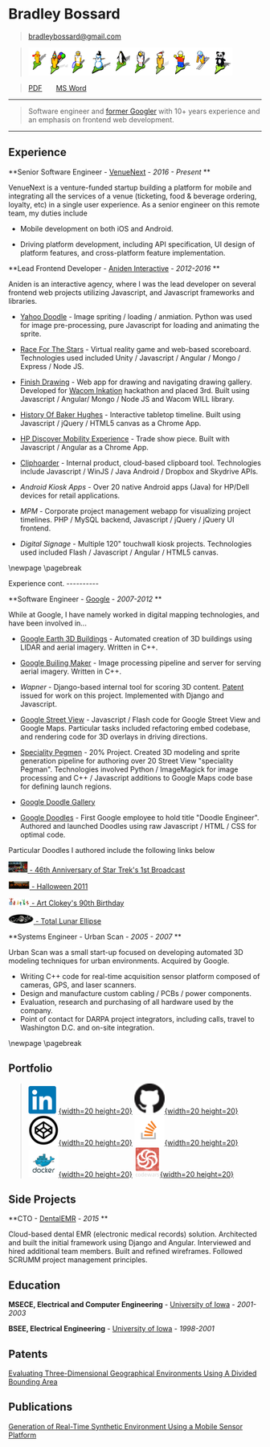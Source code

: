 Bradley Bossard
============

> <bradleybossard@gmail.com>

> ![](./images/pegman.png)

> [PDF] &nbsp; &nbsp; &nbsp; [MS Word]  <!-- REMOVEPDF -->

----

>  Software engineer and [former Googler] with 10+ years experience and an emphasis on frontend web development.

----

Experience
----

**Senior Software Engineer - [VenueNext] - *2016 - Present* **

VenueNext is a venture-funded startup building a platform for
mobile and integrating all the services of a venue (ticketing,
food & beverage ordering, loyalty, etc) in a single user experience.  As a
senior engineer on this remote team, my duties include

* Mobile development on both iOS and Android.

* Driving platform development, including API specification, UI design
  of platform features, and cross-platform feature implementation.

**Lead Frontend Developer - [Aniden Interactive] - *2012-2016* **

Aniden is an interactive agency, where I was the lead developer on several frontend web projects utilizing Javascript, and Javascript frameworks and libraries.

* [Yahoo Doodle] - Image spriting / loading / anmiation.  Python was used for image pre-processing, pure Javascript for loading and animating the sprite. 

* [Race For The Stars] - Virtual reality game and web-based scoreboard. Technologies used included Unity / Javascript / Angular / Mongo / Express / Node JS.

* [Finish Drawing] - Web app for drawing and navigating drawing gallery. Developed for [Wacom Inkation] hackathon and placed 3rd.  Built using Javascript / Angular/ Mongo / Node JS and Wacom WILL library.

* [History Of Baker Hughes] - Interactive tabletop timeline.  Built using Javascript / jQuery / HTML5 canvas as a Chrome App.

* [HP Discover Mobility Experience] - Trade show piece.  Built with Javascript / Angular as a Chrome App.

* [Cliphoarder] - Internal product, cloud-based clipboard tool.  Technologies include Javascript / WinJS / Java Android / Dropbox and Skydrive APIs.

* _Android Kiosk Apps_ - Over 20 native Android apps (Java) for HP/Dell devices for retail applications.

* _MPM_ - Corporate project management webapp for visualizing project timelines.  PHP / MySQL backend, Javascript / jQuery / jQuery UI frontend.

* _Digital Signage_ - Multiple 120" touchwall kiosk projects. Technologies used included Flash / Javascript / Angular / HTML5 canvas.

\newpage
\pagebreak

Experience cont.  <!-- REMOVEHTML -->
----------        <!-- REMOVEHTML -->

**Software Engineer - [Google] - *2007-2012* **

While at Google, I have namely worked in digital mapping technologies, and have been involved in...

- [Google Earth 3D Buildings] - Automated creation of 3D buildings using LIDAR and aerial imagery.  Written in C++.

- [Google Builing Maker] - Image processing pipeline and server for serving aerial imagery.  Written in C++.

- _Wapner_ - Django-based internal tool for scoring 3D content.  [Patent] issued for work on this project.  Implemented with Django and Javascript.

- [Google Street View] - Javascript / Flash code for Google Street View and Google Maps.  Particular tasks included refactoring embed codebase, and rendering code for 3D overlays in driving directions.

- [Speciality Pegmen] - 20% Project. Created 3D modeling and sprite generation pipeline for authoring over 20 Street View "speciality Pegman". Technologies involved Python / ImageMagick for image processing and C++ / Javascript additions to Google Maps code base for defining launch regions.

- [Google Doodle Gallery]

- [Google Doodles] - First Google employee to hold title "Doodle Engineer".  Authored and launched Doodles using raw Javascript / HTML / CSS for optimal code. 

Particular Doodles I authored include the following links below

[![](./images/startrek.png) - 46th Anniversary of Star Trek's 1st Broadcast](http://www.google.com/doodles/46th-anniversary-of-star-treks-1st-broadcast)

[![](./images/halloween.png) - Halloween 2011](http://www.google.com/doodles/halloween-2011)

[![](./images/gumby.png) - Art Clokey's 90th Birthday](http://www.google.com/doodles/art-clokeys-90th-birthday)

[![](./images/lunar.png) - Total Lunar Ellipse](http://www.google.com/doodles/total-lunar-eclipse-live-imagery-provided-by-slooh)

**Systems Engineer - Urban Scan - *2005 - 2007* **

Urban Scan was a small start-up focused on developing automated 3D modeling techniques for urban environments.  Acquired by Google. 

* Writing C++ code for real-time acquisition sensor platform composed of cameras, GPS, and laser scanners.
* Design and manufacture custom cabling / PCBs / power components.
* Evaluation, research and purchasing of all hardware used by the company.
* Point of contact for DARPA project integrators, including calls, travel to Washington D.C. and on-site integration.

\newpage
\pagebreak

Portfolio
---------

> [![](./images/linkedin.png){width=20 height=20}](https://www.linkedin.com/in/bradleybossard)
[![](./images/github.png){width=20 height=20}](https://github.com/bradleybossard)
[![](./images/codepen.png){width=20 height=20}](https://codepen.io/bradleybossard)
[![](./images/stackoverflow.png){width=20 height=20}](http://stackoverflow.com/users/1754642/bradley-bossard)
[![](./images/docker.png){width=20 height=20}](https://hub.docker.com/u/bradleybossard)
[![](./images/codewars.png){width=20 height=20}](https://www.codewars.com/users/bradleybossard)

<!--
[![](./images/linkedin.png){width=20 height=20} - LinkedIn](https://www.linkedin.com/in/bradleybossard)

[![](./images/github.png){width=20 height=20} - Github](https://github.com/bradleybossard)

[![](./images/codepen.png){width=20 height=20} - Codepen](https://codepen.io/bradleybossard)

[![](./images/stackoverflow.png){width=20 height=20} - stackoverflow](http://stackoverflow.com/users/1754642/bradley-bossard)

[![](./images/docker.png){width=20 height=20} - Docker Hub](https://hub.docker.com/u/bradleybossard)

[![](./images/codewars.png){width=20 height=20} - CodeWars](https://www.codewars.com/users/bradleybossard)
-->

<!--
![](./images/hackerrank.png)[HackerRank](https://www.hackerrank.com/bradleybossard)
-->


Side Projects
-------------

**CTO - [DentalEMR] - *2015* **

Cloud-based dental EMR (electronic medical records) solution.  Architected and built the initial framework using Django and Angular.  Interviewed and hired additional team members.  Built and refined wireframes.  Followed SCRUMM project management principles.


Education
---------

**MSECE, Electrical and Computer Engineering** - [University of Iowa] - *2001-2003* 

**BSEE, Electrical Engineering** - [University of Iowa] - *1998-2001* 

Patents
------------------------

[Evaluating Three-Dimensional Geographical Environments Using A Divided Bounding Area] 

Publications
------------

[Generation of Real-Time Synthetic Environment Using a Mobile Sensor Platform]

<!--
Skills
--------------------

Languages And Frameworks
:   * Javascript (Node, jQuery, Angular, React, Redux
    * Python (Django)
    * C, C++
    * Java (Android)


Databases
:    * Mongo
      * PostgreSQL
      * MySQL
-->

[PDF]: http://bradleybossard.github.io/resume/resume-of-bradley-bossard.pdf
[MS Word]: http://bradleybossard.github.io/resume/resume-of-bradley-bossard.docx
[former Googler]:http://google.about.com/od/wx/g/xooglers.htm
[VenueNext]:http://www.venuenext.com/
[Aniden Interactive]:http://www.aniden.com/
[Yahoo Doodle]:http://aniden.com/project/yahoo_logo
[Race For The Stars]:http://aniden.com/project/race_for_the_stars
[Finish Drawing]:http://finishdrawing.com
[History Of Baker Hughes]:http://aniden.com/project/bh_timeline
[Wacom Inkation]:http://devpost.com/software/finishdrawing-com
[HP Discover Mobility Experience]:http://aniden.com/project/mobility_touch_experience
[Cliphoarder]:http://cliphoarder.com/
[HP 7 VoiceTab]:https://play.google.com/store/apps/details?id=com.aniden.hp7voicetab.app
[HP 7 Slate]:https://play.google.com/store/apps/details?id=com.aniden.android.pine
[HP Slatebook X2]:https://play.google.com/store/apps/details?id=com.aniden.android.hp.screensaver.slatebook
[HP Slate 21]:https://play.google.com/store/apps/details?id=com.aniden.android.hp.screensaver.aio
[Google]:http://www.google.com
[Google Earth 3D Buildings]:http://www.google.com/earth/explore/showcase/3dbuildings.html
[Google Builing Maker]:http://www.google.com/earth/learn/3dbuildings.html
[Patent]:http://www.google.com/patents/US20150143301 
[Google Street View]:https://www.google.com/maps/streetview/
[Speciality Pegmen]:https://www.google.co.in/intl/en/help/maps/streetview/learn/pegman.html
[Google Doodles]:https://www.google.com/doodles
[Google Doodle Gallery]:https://www.google.com/doodles
[DentalEMR]:https://dentalemr.com
[University of Iowa]:http://www.uiowa.edu/

[Evaluating Three-Dimensional Geographical Environments Using A Divided Bounding Area]:http://www.google.com/patents/US20150143301
[Generation of Real-Time Synthetic Environment Using a Mobile Sensor Platform]:https://www.nads-sc.uiowa.edu/dscna/2001/Papers/Papelis%20_%20Generation%20of%20Real-Time%20Synthetic%20Environment....pdf

<!--
[](./images/pegman.png)

[![](./images/startrek.png) - 46th Anniversary of Star Trek's 1st Broadcast](http://www.google.com/doodles/46th-anniversary-of-star-treks-1st-broadcast)

[![](./images/halloween.png) - Halloween 2011](http://www.google.com/doodles/halloween-2011)

[![](./images/gumby.png) - Art Clokey's 90th Birthday](http://www.google.com/doodles/art-clokeys-90th-birthday)

[![](./images/lunar.png) - Total Lunar Ellipse](http://www.google.com/doodles/total-lunar-eclipse-live-imagery-provided-by-slooh)

-->

<script>
  (function(i,s,o,g,r,a,m){i['GoogleAnalyticsObject']=r;i[r]=i[r]||function(){
  (i[r].q=i[r].q||[]).push(arguments)},i[r].l=1*new Date();a=s.createElement(o),
  m=s.getElementsByTagName(o)[0];a.async=1;a.src=g;m.parentNode.insertBefore(a,m)
  })(window,document,'script','https://www.google-analytics.com/analytics.js','ga');

  ga('create', 'UA-52576926-1', 'auto');
  ga('send', 'pageview');

</script>
